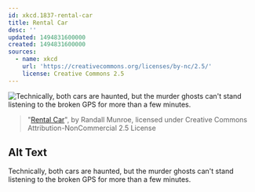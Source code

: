 ```yaml
---
id: xkcd.1837-rental-car
title: Rental Car
desc: ''
updated: 1494831600000
created: 1494831600000
sources:
  - name: xkcd
    url: 'https://creativecommons.org/licenses/by-nc/2.5/'
    license: Creative Commons 2.5
---
```

![Technically, both cars are haunted, but the murder ghosts can't stand listening to the broken GPS for more than a few minutes.](https://imgs.xkcd.com/comics/rental_car.png)
> "[Rental Car](https://xkcd.com/1837/)", by Randall Munroe, licensed under Creative Commons Attribution-NonCommercial 2.5 License

## Alt Text
Technically, both cars are haunted, but the murder ghosts can't stand listening to the broken GPS for more than a few minutes.
